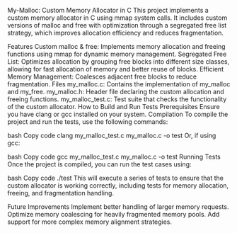 My-Malloc: Custom Memory Allocator in C
This project implements a custom memory allocator in C using mmap system calls. It includes custom versions of malloc and free with optimization through a segregated free list strategy, which improves allocation efficiency and reduces fragmentation.

Features
Custom malloc & free: Implements memory allocation and freeing functions using mmap for dynamic memory management.
Segregated Free List: Optimizes allocation by grouping free blocks into different size classes, allowing for fast allocation of memory and better reuse of blocks.
Efficient Memory Management: Coalesces adjacent free blocks to reduce fragmentation.
Files
my_malloc.c: Contains the implementation of my_malloc and my_free.
my_malloc.h: Header file declaring the custom allocation and freeing functions.
my_malloc_test.c: Test suite that checks the functionality of the custom allocator.
How to Build and Run Tests
Prerequisites
Ensure you have clang or gcc installed on your system.
Compilation
To compile the project and run the tests, use the following commands:

bash
Copy code
clang my_malloc_test.c my_malloc.c -o test
Or, if using gcc:

bash
Copy code
gcc my_malloc_test.c my_malloc.c -o test
Running Tests
Once the project is compiled, you can run the test cases using:

bash
Copy code
./test
This will execute a series of tests to ensure that the custom allocator is working correctly, including tests for memory allocation, freeing, and fragmentation handling.

Future Improvements
Implement better handling of larger memory requests.
Optimize memory coalescing for heavily fragmented memory pools.
Add support for more complex memory alignment strategies.